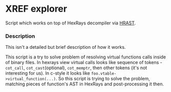 # XREF explorer

Script which works on top of HexRays decompiler via [HRAST](https://github.com/sibears/HRAST).

### Description

This isn't a detailed but brief description of how it works.

This script is a try to solve problem of resolving virtual functions calls inside of binary files. In hexrays view virtual calls looks like sequence of tokens - `cot_call`, `cot_cast`(optional), `cot_memptr`, then other tokens (it's not interesting for us). In c-style it looks like `foo.vtable->virtual_function(...)`. So this script is trying to solve the problem, matching pieces of function's AST in HexRays and post-processing it then.
